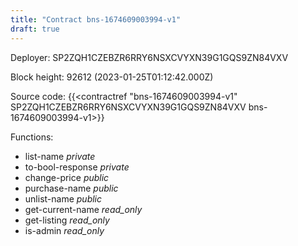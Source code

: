 ```yaml
---
title: "Contract bns-1674609003994-v1"
draft: true
---
```

Deployer: SP2ZQH1CZEBZR6RRY6NSXCVYXN39G1GQS9ZN84VXV


 



Block height: 92612 (2023-01-25T01:12:42.000Z)

Source code: {{<contractref "bns-1674609003994-v1" SP2ZQH1CZEBZR6RRY6NSXCVYXN39G1GQS9ZN84VXV bns-1674609003994-v1>}}

Functions:

* list-name _private_
* to-bool-response _private_
* change-price _public_
* purchase-name _public_
* unlist-name _public_
* get-current-name _read_only_
* get-listing _read_only_
* is-admin _read_only_
